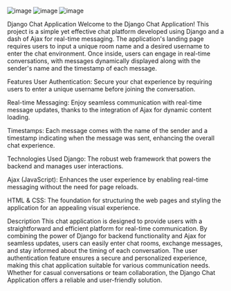 ![image](https://github.com/pibit200/blog_website_django/assets/134590398/4c9e623b-ec0c-4c47-9a1f-6b5ba1fe1cad)
![image](https://github.com/pibit200/blog_website_django/assets/134590398/8824eb94-ba8c-4d40-9eca-3448af94806c)
![image](https://github.com/pibit200/blog_website_django/assets/134590398/5e980011-6b66-4202-b9af-514d6b60a7b5)




Django Chat Application
Welcome to the Django Chat Application! This project is a simple yet effective chat platform developed using Django and a dash of Ajax for real-time messaging. The application's landing page requires users to input a unique room name and a desired username to enter the chat environment. Once inside, users can engage in real-time conversations, with messages dynamically displayed along with the sender's name and the timestamp of each message.

Features
User Authentication: Secure your chat experience by requiring users to enter a unique username before joining the conversation.

Real-time Messaging: Enjoy seamless communication with real-time message updates, thanks to the integration of Ajax for dynamic content loading.

Timestamps: Each message comes with the name of the sender and a timestamp indicating when the message was sent, enhancing the overall chat experience.

Technologies Used
Django: The robust web framework that powers the backend and manages user interactions.

Ajax (JavaScript): Enhances the user experience by enabling real-time messaging without the need for page reloads.

HTML & CSS: The foundation for structuring the web pages and styling the application for an appealing visual experience.

Description
This chat application is designed to provide users with a straightforward and efficient platform for real-time communication. By combining the power of Django for backend functionality and Ajax for seamless updates, users can easily enter chat rooms, exchange messages, and stay informed about the timing of each conversation. The user authentication feature ensures a secure and personalized experience, making this chat application suitable for various communication needs. Whether for casual conversations or team collaboration, the Django Chat Application offers a reliable and user-friendly solution.
